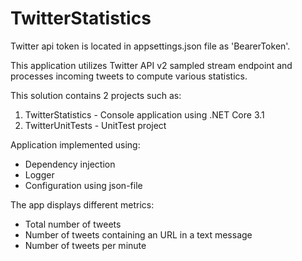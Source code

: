 # TwitterStatistics
Twitter api token is located in appsettings.json file as 'BearerToken'.

This application utilizes Twitter API v2 sampled stream endpoint and processes incoming tweets to compute various statistics.

This solution contains 2 projects such as:
 1. TwitterStatistics - Console application using .NET Core 3.1
 2. TwitterUnitTests - UnitTest project
 
Application implemented using:
- Dependency injection
- Logger
- Configuration using json-file
 
 The app displays different metrics: 
  - Total number of tweets 
  - Number of tweets containing an URL in a text message
  - Number of tweets per minute
